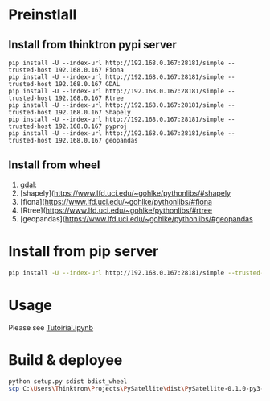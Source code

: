 # Preinstlall
## Install from thinktron pypi server
```
pip install -U --index-url http://192.168.0.167:28181/simple --trusted-host 192.168.0.167 Fiona
pip install -U --index-url http://192.168.0.167:28181/simple --trusted-host 192.168.0.167 GDAL
pip install -U --index-url http://192.168.0.167:28181/simple --trusted-host 192.168.0.167 Rtree
pip install -U --index-url http://192.168.0.167:28181/simple --trusted-host 192.168.0.167 Shapely
pip install -U --index-url http://192.168.0.167:28181/simple --trusted-host 192.168.0.167 pyproj
pip install -U --index-url http://192.168.0.167:28181/simple --trusted-host 192.168.0.167 geopandas
```

## Install from wheel
1. [gdal](https://www.lfd.uci.edu/~gohlke/pythonlibs/#gdal):
1. [shapely](https://www.lfd.uci.edu/~gohlke/pythonlibs/#shapely
1. [fiona](https://www.lfd.uci.edu/~gohlke/pythonlibs/#fiona
1. [Rtree](https://www.lfd.uci.edu/~gohlke/pythonlibs/#rtree
1. [geopandas](https://www.lfd.uci.edu/~gohlke/pythonlibs/#geopandas

# Install from pip server
```bash
pip install -U --index-url http://192.168.0.167:28181/simple --trusted-host 192.168.0.167 PySatellite
```
# Usage
Please see [Tutoirial.ipynb](http://rd.thinktronltd.com:21111/jeremywang/PySatellite/blob/master/Tutoirial.ipynb)

# Build & deployee
```bash
python setup.py sdist bdist_wheel
scp C:\Users\Thinktron\Projects\PySatellite\dist\PySatellite-0.1.0-py3-none-any.whl  thinktron@rd.thinktronltd.com:/home/thinktron/pypi/PySatellite-0.1.0-py3-none-any.whl
```


